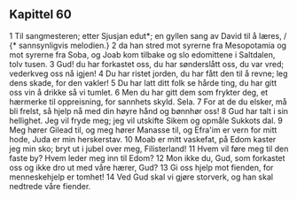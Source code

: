## Kapittel 60

1 Til sangmesteren; etter Sjusjan edut*; en gyllen sang av David til å læres, / {* sannsynligvis melodien.}
2 da han stred mot syrerne fra Mesopotamia og mot syrerne fra Soba, og Joab kom tilbake og slo edomittene i Saltdalen, tolv tusen.
3 Gud! du har forkastet oss, du har sønderslått oss, du var vred; vederkveg oss nå igjen!
4 Du har ristet jorden, du har fått den til å revne; leg dens skade, for den vakler!
5 Du har latt ditt folk se hårde ting, du har gitt oss vin å drikke så vi tumlet.
6 Men du har gitt dem som frykter deg, et hærmerke til oppreisning, for sannhets skyld. Sela.
7 For at de du elsker, må bli frelst, så hjelp nå med din høyre hånd og bønnhør oss!
8 Gud har talt i sin hellighet. Jeg vil fryde meg; jeg vil utskifte Sikem og opmåle Sukkots dal.
9 Meg hører Gilead til, og meg hører Manasse til, og Efra'im er vern for mitt hode, Juda er min herskerstav.
10 Moab er mitt vaskefat, på Edom kaster jeg min sko; bryt ut i jubel over meg, Filisterland!
11 Hvem vil føre meg til den faste by? Hvem leder meg inn til Edom?
12 Mon ikke du, Gud, som forkastet oss og ikke dro ut med våre hærer, Gud?
13 Gi oss hjelp mot fienden, for menneskehjelp er tomhet!
14 Ved Gud skal vi gjøre storverk, og han skal nedtrede våre fiender.
